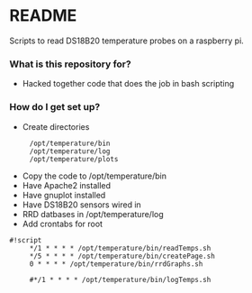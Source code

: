 # README #

Scripts to read DS18B20 temperature probes on a raspberry pi.

### What is this repository for? ###

* Hacked together code that does the job in bash scripting

### How do I get set up? ###

* Create directories 
```
     /opt/temperature/bin
     /opt/temperature/log
     /opt/temperature/plots
```
* Copy the code to /opt/temperature/bin
* Have Apache2 installed
* Have gnuplot installed
* Have DS18B20 sensors wired in
* RRD datbases in /opt/temperature/log
* Add crontabs for root 

```
#!script
     */1 * * * * /opt/temperature/bin/readTemps.sh
     */5 * * * * /opt/temperature/bin/createPage.sh
     0 * * * * /opt/temperature/bin/rrdGraphs.sh

     #*/1 * * * * /opt/temperature/bin/logTemps.sh
```




